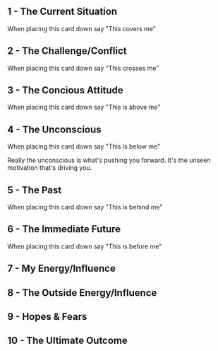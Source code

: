 ## 1 - The Current Situation

When placing this card down say "This covers me"


## 2 - The Challenge/Conflict

When placing this card down say "This crosses me"


## 3 - The Concious Attitude

When placing this card down say "This is above me"


## 4 - The Unconscious

When placing this card down say "This is below me"

Really the unconscious is what's pushing you forward. It's the unseen motivation that's driving you.


## 5 - The Past

When placing this card down say "This is behind me"


## 6 - The Immediate Future

When placing this card down say "This is before me"


## 7 - My Energy/Influence


## 8 - The Outside Energy/Influence


## 9 - Hopes & Fears


## 10 - The Ultimate Outcome


